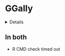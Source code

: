 # GGally

<details>

* Version: 2.1.2
* GitHub: https://github.com/ggobi/ggally
* Source code: https://github.com/cran/GGally
* Date/Publication: 2021-06-21 04:40:10 UTC
* Number of recursive dependencies: 147

Run `revdep_details(, "GGally")` for more info

</details>

## In both

*   R CMD check timed out
    

